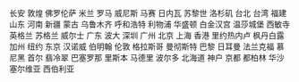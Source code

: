 长安 
敦煌 
佛罗伦萨
米兰
罗马
威尼斯
马赛
日内瓦
苏黎世
洛杉矶
台北
台湾
福建
山东
河南
新疆
蒙古
乌鲁木齐
呼和浩特
利物浦
华盛顿
白金汉宫
温莎城堡
西敏寺
英格兰
苏格兰
威尔士
广东
波大
深圳
广州
北京
上海
香港
里约热内卢
枫丹白露
加州
纽约
东京
汉诺威
伯明翰
伦敦
格拉斯哥
曼彻斯特
巴黎
日耳曼
法兰克福
慕尼黑
首尔
翡冷翠
巴塞罗那
里斯本
马德里
波尔多
北海道
神户
京都
都柏林
华沙
塞尔维亚
西伯利亚
